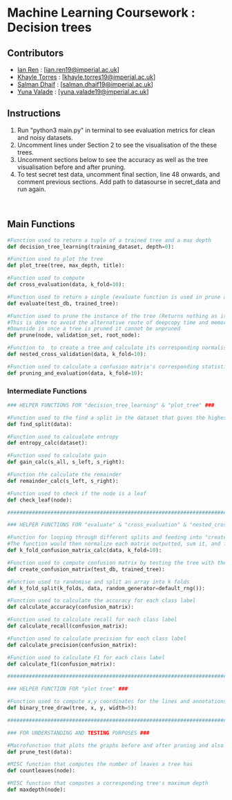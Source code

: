 # Machine Learning Coursework : Decision trees <br />

## Contributors
* [Ian Ren](https://github.com/ianzren) : [ian.ren19@imperial.ac.uk]
* [Khayle Torres](https://github.com/kt1719) : [khayle.torres19@imperial.ac.uk]
* [Salman Dhaif](https://github.com/sdoif) : [salman.dhaif19@imperial.ac.uk]
* [Yuna Valade](https://github.com/yv19) : [yuna.valade19@imperial.ac.uk]

## Instructions
1. Run "python3 main.py" in terminal to see evaluation metrics for clean and noisy datasets.
2. Uncomment lines under Section 2 to see the visualisation of the these trees.
3. Uncomment sections below to see the accuracy as well as the tree visualisation before and after pruning.
4. To test secret test data, uncomment final section, line 48 onwards, and comment previous sections. Add path to datasourse in secret_data and run again.
 <br />


## Main Functions
```python
#Function used to return a tuple of a trained tree and a max depth
def decision_tree_learning(training_dataset, depth=0):

#Function used to plot the tree
def plot_tree(tree, max_depth, title):

#Function used to compute 
def cross_evaluation(data, k_fold=10):

#Function used to return a single (evaluate function is used in prune and also prune_test)
def evaluate(test_db, trained_tree):

#Function used to prune the instance of the tree (Returns nothing as it prunes the tree directly)
#This is done to avoid the alternative route of deepcopy time and memory complexity
#Downside is once a tree is pruned it cannot be unpruned
def prune(node, validation_set, root_node):

#Function to  to create a tree and calculate its corresponding normalised average confusion matrix using nested cross validation (Used in pruning_and_evaluation)
def nested_cross_validation(data, k_fold=10):

#Function used to calculate a confusion matrix's corresponding statistics (F1, accuracy, etc..)
def pruning_and_evaluation(data, k_fold=10):

```


### Intermediate Functions
```python
### HELPER FUNCTIONS FOR "decision_tree_learning" & "plot_tree" ###

#Function used to the find a split in the dataset that gives the highest information gain
def find_split(data):

#Function used to calcualate entropy
def entropy_calc(dataset):

#Function used to calculate gain
def gain_calc(s_all, s_left, s_right):

#Function the calculate the remainder
def remainder_calc(s_left, s_right):

#Function used to check if the node is a leaf
def check_leaf(node):

############################################################################################################

### HELPER FUNCTIONS FOR "evaluate" & "cross_evaluation" & "nested_cross_validation" ###

#Function for looping through different splits and feeding into "create_confusion_matrix"
#The function would then normalize each matrix outputted, sum it, and find the average
def k_fold_confusion_matrix_calc(data, k_fold=10):

#Function used to compute confusion matrix by testing the tree with the test_db dataset
def create_confusion_matrix(test_db, trained_tree):

#Function used to randomise and split an array into k folds
def k_fold_split(k_folds, data, random_generator=default_rng()):

#Function used to calculate the accuracy for each class label
def calculate_accuracy(confusion_matrix):

#Function used to calculate recall for each class label
def calculate_recall(confusion_matrix):

#Function used to calculate precision for each class label
def calculate_precision(confusion_matrix):

#Function used to calculate F1 for each class label
def calculate_f1(confusion_matrix):

############################################################################################################

### HELPER FUNCTION FOR "plot tree" ###

#Function used to compute x,y coordinates for the lines and annotations in order to use for plotting purposes
def binary_tree_draw(tree, x, y, width=5):

############################################################################################################

### FOR UNDERSTANDING AND TESTING PURPOSES ###

#Macrofunction that plots the graphs before and after pruning and also prints it's number of leaves + max depth
def prune_test(data):

#MISC function that computes the number of leaves a tree has
def countleaves(node):

#MISC function that computes a corresponding tree's maximum depth
def maxdepth(node):
```
